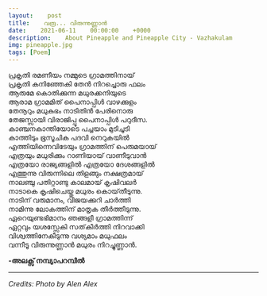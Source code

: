 ```yaml
---
layout:    post
title:    വരൂ... വിരുന്നുണ്ണാൻ
date:    2021-06-11    00:00:00    +0000
description:    About Pineapple and Pineapple City - Vazhakulam
img: pineapple.jpg
tags: [Poem]
---
```


പ്രകൃതി രമണീയം നമ്മുടെ ഗ്രാമത്തിനായ്  
പ്രകൃതി കനിഞ്ഞേകി തേൻ നിറച്ചൊരു ഫലം  
ആരുമേ കൊതിക്കുന്ന മധുരക്കനിയുടെ  
ആരാമ ഗ്രാമമിത് പൈനാപ്പിൾ വാഴക്കുളം  
തേനൂറും മധുകുഭം നാടിതിൻ പേരിനൊരു  
തേജസ്സായി വിരാജിപ്പൂ പൈനാപ്പിൾ പറുദീസ.  
കാഞ്ചനകാന്തിയോടെ പച്ചയാം മുടിചൂടി  
കാത്തിടും ഭൂസൂചിക പദവി നെറുകയിൽ  
എത്തിയിന്നെവിടേയും ഗ്രാമത്തിന് പെരുമയായ്  
എത്രയും മധുരിക്കും റാണിയായ് വാണീടുവാൻ  
എത്രയോ രാജ്യങ്ങളിൽ എത്രയോ ദേശങ്ങളിൽ  
എത്തുന്നു വിരുന്നിലെ തിളങ്ങും നക്ഷത്രമായ്  
നാലഞ്ചു പതിറ്റാണ്ടു കാലമായ് കൃഷിവലർ  
നാടാകെ കൃഷിചെയ്തു മധുരം കൊയ്‌തീടുന്നു.  
നാടിന് വരുമാനം, വിജയക്കുറി ചാർത്തി  
നാമിന്നു ലോകത്തിന് മാതൃക തീർത്തീടുന്നു.  
ഏറെയുണ്ടഭിമാനം ഞങ്ങളീ ഗ്രാമത്തിന്ന്  
ഏറ്റവും യശസ്സേകി സത്‌കീർത്തി നിറവാക്കി  
വിശ്വത്തിനേകീടുന്നു വശ്യമാം മധുഫലം  
വന്നീടൂ വിരുന്നുണ്ണാൻ മധുരം നിറച്ചുണ്ണാൻ.



**-അലക്സ് നമ്പ്യാപറമ്പിൽ**

----------
_Credits: Photo by Alen Alex_
